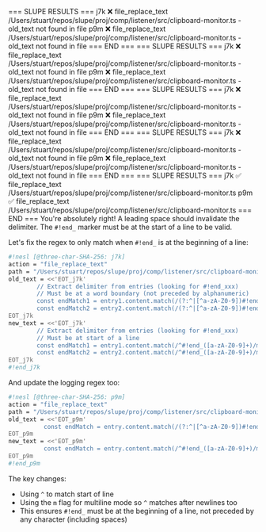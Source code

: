 === SLUPE RESULTS ===
j7k ❌ file_replace_text /Users/stuart/repos/slupe/proj/comp/listener/src/clipboard-monitor.ts - old_text not found in file
p9m ❌ file_replace_text /Users/stuart/repos/slupe/proj/comp/listener/src/clipboard-monitor.ts - old_text not found in file
=== END ===
=== SLUPE RESULTS ===
j7k ❌ file_replace_text /Users/stuart/repos/slupe/proj/comp/listener/src/clipboard-monitor.ts - old_text not found in file
p9m ❌ file_replace_text /Users/stuart/repos/slupe/proj/comp/listener/src/clipboard-monitor.ts - old_text not found in file
=== END ===
=== SLUPE RESULTS ===
j7k ❌ file_replace_text /Users/stuart/repos/slupe/proj/comp/listener/src/clipboard-monitor.ts - old_text not found in file
p9m ❌ file_replace_text /Users/stuart/repos/slupe/proj/comp/listener/src/clipboard-monitor.ts - old_text not found in file
=== END ===
=== SLUPE RESULTS ===
j7k ❌ file_replace_text /Users/stuart/repos/slupe/proj/comp/listener/src/clipboard-monitor.ts - old_text not found in file
p9m ❌ file_replace_text /Users/stuart/repos/slupe/proj/comp/listener/src/clipboard-monitor.ts - old_text not found in file
=== END ===
=== SLUPE RESULTS ===
j7k ✅ file_replace_text /Users/stuart/repos/slupe/proj/comp/listener/src/clipboard-monitor.ts
p9m ✅ file_replace_text /Users/stuart/repos/slupe/proj/comp/listener/src/clipboard-monitor.ts
=== END ===
You're absolutely right! A leading space should invalidate the delimiter. The `#!end_` marker must be at the start of a line to be valid.

Let's fix the regex to only match when `#!end_` is at the beginning of a line:

```sh nesl
#!nesl [@three-char-SHA-256: j7k]
action = "file_replace_text"
path = "/Users/stuart/repos/slupe/proj/comp/listener/src/clipboard-monitor.ts"
old_text = <<'EOT_j7k'
        // Extract delimiter from entries (looking for #!end_xxx)
        // Must be at a word boundary (not preceded by alphanumeric)
        const endMatch1 = entry1.content.match(/(?:^|[^a-zA-Z0-9])#!end_([a-zA-Z0-9]+)/);
        const endMatch2 = entry2.content.match(/(?:^|[^a-zA-Z0-9])#!end_([a-zA-Z0-9]+)/);
EOT_j7k
new_text = <<'EOT_j7k'
        // Extract delimiter from entries (looking for #!end_xxx)
        // Must be at start of a line
        const endMatch1 = entry1.content.match(/^#!end_([a-zA-Z0-9]+)/m);
        const endMatch2 = entry2.content.match(/^#!end_([a-zA-Z0-9]+)/m);
EOT_j7k
#!end_j7k
```

And update the logging regex too:

```sh nesl
#!nesl [@three-char-SHA-256: p9m]
action = "file_replace_text"
path = "/Users/stuart/repos/slupe/proj/comp/listener/src/clipboard-monitor.ts"
old_text = <<'EOT_p9m'
          const endMatch = entry.content.match(/(?:^|[^a-zA-Z0-9])#!end_([a-zA-Z0-9]+)/);
EOT_p9m
new_text = <<'EOT_p9m'
          const endMatch = entry.content.match(/^#!end_([a-zA-Z0-9]+)/m);
EOT_p9m
#!end_p9m
```

The key changes:
- Using `^` to match start of line
- Using the `m` flag for multiline mode so `^` matches after newlines too
- This ensures `#!end_` must be at the beginning of a line, not preceded by any character (including spaces)